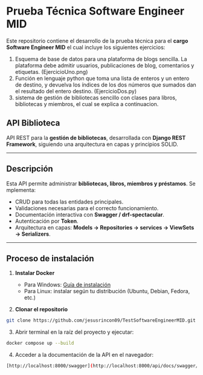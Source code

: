 # Prueba Técnica Software Engineer MID
Este repositorio contiene el desarrollo de la prueba técnica para el **cargo Software Engineer MID** el cual incluye los siguientes ejercicios:
1. Esquema de base de datos para una plataforma de blogs sencilla. La plataforma debe admitir usuarios, publicaciones de blog, comentarios y etiquetas. (EjercicioUno.png)
2. Función en lenguaje python que toma una lista de enteros y un entero de destino, y devuelva los índices de los dos números que sumados dan el resultado del entero destino. (EjercicioDos.py)
3. sistema de gestión de bibliotecas sencillo con clases para libros, bibliotecas y miembros, el cual se explica a continuacion. 


## API Biblioteca 

API REST para la **gestión de bibliotecas**, desarrollada con **Django REST Framework**, siguiendo una arquitectura en capas y principios SOLID.

---

## Descripción

Esta API permite administrar **bibliotecas, libros, miembros y préstamos**. 
Se mplementa:

- CRUD para todas las entidades principales.
- Validaciones necesarias para el correcto funcionamiento.
- Documentación interactiva con **Swagger / drf-spectacular**.
- Autenticación por **Token**.
- Arquitectura en capas: **Models → Repositories → services → ViewSets → Serializers**.
---

## Proceso de instalación 
1. **Instalar Docker**  
   - Para Windows: [Guía de instalación](https://docs.docker.com/desktop/setup/install/windows-install/)  
   - Para Linux: instalar según tu distribución (Ubuntu, Debian, Fedora, etc.)

2. **Clonar el repositorio**  

```bash
git clone https://github.com/jesusrincon09/TestSoftwareEngineerMID.git
````

3. Abrir terminal en la raíz del proyecto y ejecutar:
```bash
docker compose up --build
````
4. Acceder a la documentación de la API en el navegador:
```bash
[http://localhost:8000/swagger](http://localhost:8000/api/docs/swagger/)/
````






